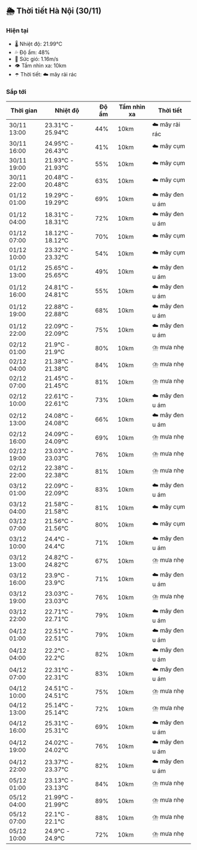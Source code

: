 ## 🌦️ Thời tiết Hà Nội (30/11)

### Hiện tại

- 🌡️ Nhiệt độ: 21.99℃
- 💦 Độ ẩm: 48%
- 💨 Sức gió: 1.16m/s
- 👁️ Tầm nhìn xa: 10km
- ☂️ Thời tiết: ☁️ mây rải rác

### Sắp tới

| Thời gian | Nhiệt độ | Độ ẩm | Tầm nhìn xa | Thời tiết |
| --- | --- | --- | --- | --- |
| 30/11 13:00 | 23.31℃ - 25.94℃ | 44% | 10km | ☁️ mây rải rác |
| 30/11 16:00 | 24.95℃ - 26.43℃ | 41% | 10km | ☁️ mây cụm |
| 30/11 19:00 | 21.93℃ - 21.93℃ | 55% | 10km | ☁️ mây cụm |
| 30/11 22:00 | 20.48℃ - 20.48℃ | 63% | 10km | ☁️ mây cụm |
| 01/12 01:00 | 19.29℃ - 19.29℃ | 69% | 10km | ☁️ mây đen u ám |
| 01/12 04:00 | 18.31℃ - 18.31℃ | 72% | 10km | ☁️ mây đen u ám |
| 01/12 07:00 | 18.12℃ - 18.12℃ | 70% | 10km | ☁️ mây cụm |
| 01/12 10:00 | 23.32℃ - 23.32℃ | 54% | 10km | ☁️ mây cụm |
| 01/12 13:00 | 25.65℃ - 25.65℃ | 49% | 10km | ☁️ mây đen u ám |
| 01/12 16:00 | 24.81℃ - 24.81℃ | 55% | 10km | ☁️ mây đen u ám |
| 01/12 19:00 | 22.88℃ - 22.88℃ | 68% | 10km | ☁️ mây đen u ám |
| 01/12 22:00 | 22.09℃ - 22.09℃ | 75% | 10km | ☁️ mây đen u ám |
| 02/12 01:00 | 21.9℃ - 21.9℃ | 80% | 10km | ⛈️ mưa nhẹ |
| 02/12 04:00 | 21.38℃ - 21.38℃ | 84% | 10km | ⛈️ mưa nhẹ |
| 02/12 07:00 | 21.45℃ - 21.45℃ | 81% | 10km | ⛈️ mưa nhẹ |
| 02/12 10:00 | 22.61℃ - 22.61℃ | 73% | 10km | ☁️ mây đen u ám |
| 02/12 13:00 | 24.08℃ - 24.08℃ | 66% | 10km | ☁️ mây đen u ám |
| 02/12 16:00 | 24.09℃ - 24.09℃ | 69% | 10km | ⛈️ mưa nhẹ |
| 02/12 19:00 | 23.03℃ - 23.03℃ | 76% | 10km | ⛈️ mưa nhẹ |
| 02/12 22:00 | 22.38℃ - 22.38℃ | 81% | 10km | ⛈️ mưa nhẹ |
| 03/12 01:00 | 22.09℃ - 22.09℃ | 83% | 10km | ☁️ mây đen u ám |
| 03/12 04:00 | 21.58℃ - 21.58℃ | 81% | 10km | ☁️ mây cụm |
| 03/12 07:00 | 21.56℃ - 21.56℃ | 80% | 10km | ☁️ mây cụm |
| 03/12 10:00 | 24.4℃ - 24.4℃ | 71% | 10km | ☁️ mây đen u ám |
| 03/12 13:00 | 24.82℃ - 24.82℃ | 67% | 10km | ⛈️ mưa nhẹ |
| 03/12 16:00 | 23.9℃ - 23.9℃ | 71% | 10km | ☁️ mây đen u ám |
| 03/12 19:00 | 23.03℃ - 23.03℃ | 76% | 10km | ⛈️ mưa nhẹ |
| 03/12 22:00 | 22.71℃ - 22.71℃ | 79% | 10km | ☁️ mây đen u ám |
| 04/12 01:00 | 22.51℃ - 22.51℃ | 79% | 10km | ☁️ mây đen u ám |
| 04/12 04:00 | 22.2℃ - 22.2℃ | 82% | 10km | ☁️ mây đen u ám |
| 04/12 07:00 | 22.31℃ - 22.31℃ | 83% | 10km | ☁️ mây đen u ám |
| 04/12 10:00 | 24.51℃ - 24.51℃ | 75% | 10km | ⛈️ mưa nhẹ |
| 04/12 13:00 | 25.14℃ - 25.14℃ | 72% | 10km | ⛈️ mưa nhẹ |
| 04/12 16:00 | 25.31℃ - 25.31℃ | 69% | 10km | ☁️ mây đen u ám |
| 04/12 19:00 | 24.02℃ - 24.02℃ | 76% | 10km | ☁️ mây đen u ám |
| 04/12 22:00 | 23.37℃ - 23.37℃ | 82% | 10km | ☁️ mây đen u ám |
| 05/12 01:00 | 23.13℃ - 23.13℃ | 84% | 10km | ⛈️ mưa nhẹ |
| 05/12 04:00 | 21.99℃ - 21.99℃ | 89% | 10km | ⛈️ mưa nhẹ |
| 05/12 07:00 | 22.1℃ - 22.1℃ | 88% | 10km | ⛈️ mưa nhẹ |
| 05/12 10:00 | 24.9℃ - 24.9℃ | 72% | 10km | ⛈️ mưa nhẹ |
